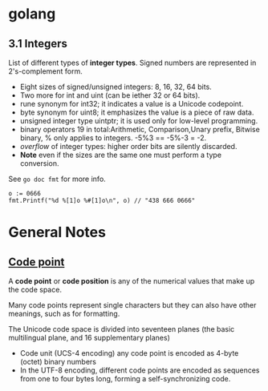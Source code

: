# golang
## 3.1 Integers
List of different types of **integer types**. Signed numbers are represented in 2's-complement form.

* Eight sizes of signed/unsigned integers: 8, 16, 32, 64 bits.
* Two more for int and uint (can be iether 32 or 64 bits).
* rune synonym for int32; it indicates a value is a Unicode codepoint.
* byte synonym for uint8; it emphasizes the value is a piece of raw data.
* unsigned integer type uintptr; it is used only for low-level programming.
* binary operators 19 in total:Arithmetic, Comparison,Unary prefix, Bitwise binary, % only applies to integers. -5%3 == -5%-3 = -2.
* *overflow* of integer types: higher order bits are silently discarded.
* **Note** even if the sizes are the same one must perform a type conversion.

See `go doc fmt` for more info.
```
o := 0666
fmt.Printf("%d %[1]o %#[1]o\n", o) // "438 666 0666"
```
# General Notes
## [Code point](https://en.wikipedia.org/wiki/Code_point)
A **code point** or **code position** is any of the numerical values that make up the code space.

Many code points represent single characters but they can also have other meanings, such as for formatting.

The Unicode code space is divided into seventeen planes (the basic multilingual plane, and 16 supplementary planes)
* Code unit (UCS-4 encoding) any code point is encoded as 4-byte (octet) binary numbers
* In the UTF-8 encoding, different code points are encoded as sequences from one to four bytes long, forming a self-synchronizing code.
